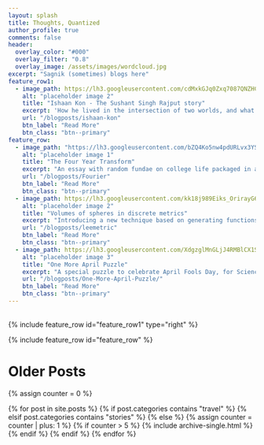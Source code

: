 ```yaml
---
layout: splash
title: Thoughts, Quantized
author_profile: true
comments: false
header:
  overlay_color: "#000"
  overlay_filter: "0.8"
  overlay_image: /assets/images/wordcloud.jpg
excerpt: "Sagnik (sometimes) blogs here"
feature_row1:
  - image_path: https://lh3.googleusercontent.com/cdMxkGJq0Zxq7087QNZHCu41ro3f5boLVrEIWQbGItSScHNbyKmDOsTpw11n_QRosTgZ4GHFaV1YDU--WAoHJV3anFChOaYH699dTIJzU--I1kzhDNpTb7GU1X5MQ_AV3yBXr4yS85I=w2400
    alt: "placeholder image 2"
    title: "Ishaan Kon - The Sushant Singh Rajput story"
    excerpt: 'How he lived in the intersection of two worlds, and what he meant to me as I was growing up'
    url: "/blogposts/ishaan-kon"
    btn_label: "Read More"
    btn_class: "btn--primary"
feature_row:
  - image_path: "https://lh3.googleusercontent.com/bZQ4Ko5nw4pdURLvx3YSFA83XdlGoipkk7-oB5ENcewybwAxkEihFIjq9NQL_kLIML0WVL_7T-ljdeUdHy1zttBPOtlK9FZSEH7TpEcsJWc5bP0pOb-oY_b84a_HCttX9syz_s9SLrI=w2400"
    alt: "placeholder image 1"
    title: "The Four Year Transform"
    excerpt: "An essay with random fundae on college life packaged in a giant pun"
    url: "/blogposts/Fourier"
    btn_label: "Read More"
    btn_class: "btn--primary"
  - image_path: https://lh3.googleusercontent.com/kk18j989Eiks_OrirayG6o2MY6XMKLJ6VjqW3p1od0tJnn9_Vut3BHepPhbNKFxyi90Tty1Ji3tgMitM8_3PNlElGt38BGcI49B2aQa9_7auSEuh9qWfFNc9o8N5CmEeDYoo_teOcLA=w2400
    alt: "placeholder image 2"
    title: "Volumes of spheres in discrete metrics"
    excerpt: "Introducing a new technique based on generating functions"
    url: "/blogposts/leemetric"
    btn_label: "Read More"
    btn_class: "btn--primary"
  - image_path: https://lh3.googleusercontent.com/XdgzglMnGLjJ4RMBlCX1S4gmCBt3nlqcJ9s3Wvq4zxMacm8kd_3fXMlVBuPCicm-Dr8EO_dbYlZwK4XHk2sEv1bflyCBOjThj0t10oeaXplAk12y_Ns4J8jAZu9gK9evIdS0KRLos6U=w2400
    alt: "placeholder image 3"
    title: "One More April Puzzle"
    excerpt: "A special puzzle to celebrate April Fools Day, for Science Coffeehouse, IITK"
    url: "/blogposts/One-More-April-Puzzle/"
    btn_label: "Read More"
    btn_class: "btn--primary"
---
```

<br>
{% include feature_row id="feature_row1" type="right" %}

{% include feature_row id="feature_row" %}

# Older Posts

{% assign counter = 0 %}

{% for post in site.posts %}
	{% if post.categories contains "travel" %}
	{% elsif post.categories contains "stories" %}
	{% else %}
        {% assign counter = counter | plus: 1 %}
        {% if counter > 5 %}
  		    {% include archive-single.html %}
        {% endif %}
	{% endif %}
{% endfor %}    
